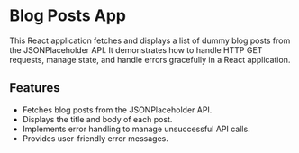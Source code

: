 # Blog Posts App

This React application fetches and displays a list of dummy blog posts from the JSONPlaceholder API. It demonstrates how to handle HTTP GET requests, manage state, and handle errors gracefully in a React application.

## Features

- Fetches blog posts from the JSONPlaceholder API.
- Displays the title and body of each post.
- Implements error handling to manage unsuccessful API calls.
- Provides user-friendly error messages.